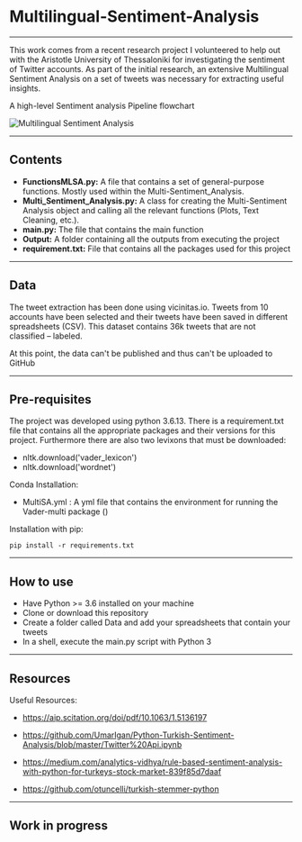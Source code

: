 # Multilingual-Sentiment-Analysis
---

This work comes from a recent research project I volunteered to help out with the Aristotle University of Thessaloniki for investigating the sentiment of Twitter accounts. As part of the initial research, an extensive Multilingual Sentiment Analysis on a set of tweets was necessary for extracting useful insights.

A high-level Sentiment analysis Pipeline flowchart

![Multilingual Sentiment Analysis](https://user-images.githubusercontent.com/32909949/166109672-2378697d-ed71-4ccc-bdf0-bf5a7d10b5cf.png)

---

## Contents
- **FunctionsMLSA.py:**  A file that contains a set of general-purpose functions. Mostly used within the Multi-Sentiment_Analysis.
- **Multi_Sentiment_Analysis.py:** A class for creating the Multi-Sentiment Analysis object and calling all the relevant functions (Plots, Text Cleaning, etc.).
- **main.py:** The file that contains the main function
- **Output:** A folder containing all the outputs from executing the project
- **requirement.txt:** File that contains all the packages used for this project

---

## Data
The tweet extraction has been done using vicinitas.io. Tweets from 10 accounts have been selected and their tweets have been saved in different spreadsheets (CSV).  This dataset contains 36k tweets that are not classified – labeled.

At this point, the data can't be published and thus can't be uploaded to GitHub

---

## Pre-requisites
The project was developed using python 3.6.13. There is a requirement.txt file that contains all the appropriate packages and their versions for this project.
Furthermore there are also two levixons that must be downloaded:
- nltk.download('vader_lexicon')
- nltk.download('wordnet')

Conda Installation:

- MultiSA.yml : A yml file that contains the environment for running the Vader-multi package ()

Installation with pip:

```pip install -r requirements.txt```

---

## How to use
- Have Python >= 3.6 installed on your machine
- Clone or download this repository
- Create a folder called Data and add your spreadsheets that contain your tweets
- In a shell, execute the main.py script with Python 3

---

## Resources

Useful Resources:

- https://aip.scitation.org/doi/pdf/10.1063/1.5136197

- https://github.com/UmarIgan/Python-Turkish-Sentiment-Analysis/blob/master/Twitter%20Api.ipynb

- https://medium.com/analytics-vidhya/rule-based-sentiment-analysis-with-python-for-turkeys-stock-market-839f85d7daaf

- https://github.com/otuncelli/turkish-stemmer-python

---

## Work in progress
